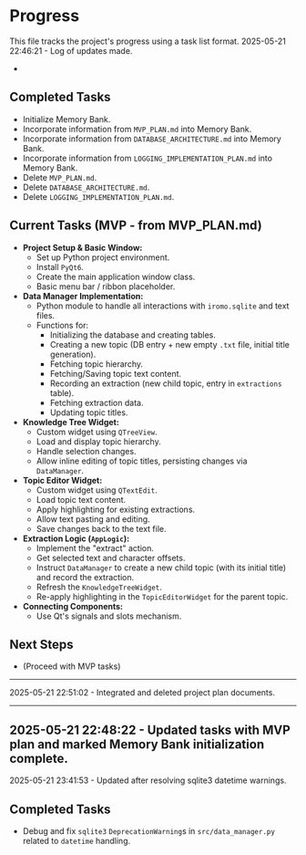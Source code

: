 # Progress

This file tracks the project's progress using a task list format.
2025-05-21 22:46:21 - Log of updates made.

*

## Completed Tasks

*   Initialize Memory Bank.
*   Incorporate information from `MVP_PLAN.md` into Memory Bank.
*   Incorporate information from `DATABASE_ARCHITECTURE.md` into Memory Bank.
*   Incorporate information from `LOGGING_IMPLEMENTATION_PLAN.md` into Memory Bank.
*   Delete `MVP_PLAN.md`.
*   Delete `DATABASE_ARCHITECTURE.md`.
*   Delete `LOGGING_IMPLEMENTATION_PLAN.md`.

## Current Tasks (MVP - from MVP_PLAN.md)

*   **Project Setup & Basic Window:**
    *   Set up Python project environment.
    *   Install `PyQt6`.
    *   Create the main application window class.
    *   Basic menu bar / ribbon placeholder.
*   **Data Manager Implementation:**
    *   Python module to handle all interactions with `iromo.sqlite` and text files.
    *   Functions for:
        *   Initializing the database and creating tables.
        *   Creating a new topic (DB entry + new empty `.txt` file, initial title generation).
        *   Fetching topic hierarchy.
        *   Fetching/Saving topic text content.
        *   Recording an extraction (new child topic, entry in `extractions` table).
        *   Fetching extraction data.
        *   Updating topic titles.
*   **Knowledge Tree Widget:**
    *   Custom widget using `QTreeView`.
    *   Load and display topic hierarchy.
    *   Handle selection changes.
    *   Allow inline editing of topic titles, persisting changes via `DataManager`.
*   **Topic Editor Widget:**
    *   Custom widget using `QTextEdit`.
    *   Load topic text content.
    *   Apply highlighting for existing extractions.
    *   Allow text pasting and editing.
    *   Save changes back to the text file.
*   **Extraction Logic (`AppLogic`):**
    *   Implement the "extract" action.
    *   Get selected text and character offsets.
    *   Instruct `DataManager` to create a new child topic (with its initial title) and record the extraction.
    *   Refresh the `KnowledgeTreeWidget`.
    *   Re-apply highlighting in the `TopicEditorWidget` for the parent topic.
*   **Connecting Components:**
    *   Use Qt's signals and slots mechanism.

## Next Steps

*   (Proceed with MVP tasks)

---
2025-05-21 22:51:02 - Integrated and deleted project plan documents.

---
2025-05-21 22:48:22 - Updated tasks with MVP plan and marked Memory Bank initialization complete.
---
2025-05-21 23:41:53 - Updated after resolving sqlite3 datetime warnings.

## Completed Tasks

*   Debug and fix `sqlite3` `DeprecationWarning`s in `src/data_manager.py` related to `datetime` handling.